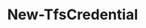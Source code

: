 ﻿---
title: New-TfsCredential
breadcrumbs: [ "Connection" ]
parent: "Connection"
description: "Provides credentials to use when you connect to a Team Foundation Server or Azure DevOps organization. "
remarks: 
parameterSets: 
  "_All_": [ Cached, Credential, Interactive, Password, PersonalAccessToken, Url, UserName ] 
  "Cached credentials":  
    Url: 
      type: "Uri"  
      position: "0"  
      required: true  
    Cached: 
      type: "SwitchParameter"  
  "User name and password":  
    Url: 
      type: "Uri"  
      position: "0"  
      required: true  
    UserName: 
      type: "string"  
      position: "1"  
      required: true  
    Password: 
      type: "SecureString"  
      position: "2"  
  "Credential object":  
    Url: 
      type: "Uri"  
      position: "0"  
      required: true  
    Credential: 
      type: "object"  
      required: true  
  "Personal Access Token":  
    Url: 
      type: "Uri"  
      position: "0"  
      required: true  
    PersonalAccessToken: 
      type: "string"  
      required: true  
  "Prompt for credential":  
    Url: 
      type: "Uri"  
      position: "0"  
      required: true  
    Interactive: 
      type: "SwitchParameter"  
      required: true 
parameters: 
  - name: "Url" 
    description: "Specifies the URL of the server, collection or organization to connect to. " 
    required: true 
    globbing: false 
    position: 0 
    type: "Uri" 
  - name: "Cached" 
    description: "Specifies that cached (default) credentials should be used when possible/available. " 
    globbing: false 
    type: "SwitchParameter" 
    defaultValue: "False" 
  - name: "UserName" 
    description: "Specifies a user name for authentication modes (such as Basic) that support username/password-based credentials. Must be used in conjunction with the -Password argument " 
    required: true 
    globbing: false 
    position: 1 
    type: "string" 
  - name: "Password" 
    description: "Specifies a password for authentication modes (such as Basic) that support username/password-based credentials. Must be used in conjunction with the -UserName argument " 
    globbing: false 
    position: 2 
    type: "SecureString" 
  - name: "Credential" 
    description: "Specifies a user account that has permission to perform this action. To provide a user name and password, a Personal Access Token, and/or to open a input dialog to enter your credentials, call Get-TfsCredential with the appropriate arguments and pass its return to this argument. " 
    required: true 
    globbing: false 
    type: "object" 
  - name: "PersonalAccessToken" 
    description: "Specifies a personal access token, used as an alternate credential, to authenticate to Azure DevOps " 
    required: true 
    globbing: false 
    type: "string" 
    aliases: [ Pat ] 
  - name: "Pat" 
    description: "Specifies a personal access token, used as an alternate credential, to authenticate to Azure DevOps This is an alias of the PersonalAccessToken parameter." 
    required: true 
    globbing: false 
    type: "string" 
    aliases: [ Pat ] 
  - name: "Interactive" 
    description: "Prompts for user credentials. Can be used for any Team Foundation Server or Azure DevOps account - the proper login dialog is automatically selected. Should only be used in an interactive PowerShell session (i.e., a PowerShell terminal window), never in an unattended script (such as those executed during an automated build). Currently it is only supported in Windows PowerShell. " 
    required: true 
    globbing: false 
    type: "SwitchParameter" 
    defaultValue: "False"
inputs: 
outputs: 
  - type: "Microsoft.VisualStudio.Services.Common.VssCredentials" 
    description: 
notes: 
relatedLinks: 
  - text: "Online Version:" 
    uri: "https://tfscmdlets.dev/docs/cmdlets/Connection/New-TfsCredential"
aliases: 
examples: 
---
